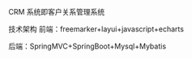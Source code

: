 CRM 系统即客户关系管理系统

技术架构
前端：freemarker+layui+javascript+echarts

后端：SpringMVC+SpringBoot+Mysql+Mybatis
